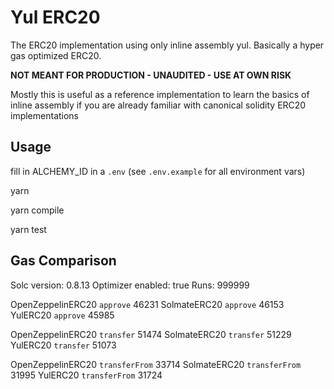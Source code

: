 # Yul ERC20

The ERC20 implementation using only inline assembly yul. Basically a hyper gas optimized ERC20.

**NOT MEANT FOR PRODUCTION - UNAUDITED - USE AT OWN RISK**

Mostly this is useful as a reference implementation to learn the basics of inline assembly if you are already familiar with canonical solidity ERC20 implementations

## Usage

fill in ALCHEMY_ID in a `.env` (see `.env.example` for all environment vars)

yarn

yarn compile

yarn test

## Gas Comparison

Solc version: 0.8.13
Optimizer enabled: true
Runs: 999999

OpenZeppelinERC20 `approve`      46231
SolmateERC20      `approve`      46153
YulERC20          `approve`      45985

OpenZeppelinERC20 `transfer`     51474
SolmateERC20      `transfer`     51229
YulERC20          `transfer`     51073

OpenZeppelinERC20 `transferFrom` 33714
SolmateERC20      `transferFrom` 31995
YulERC20          `transferFrom` 31724
